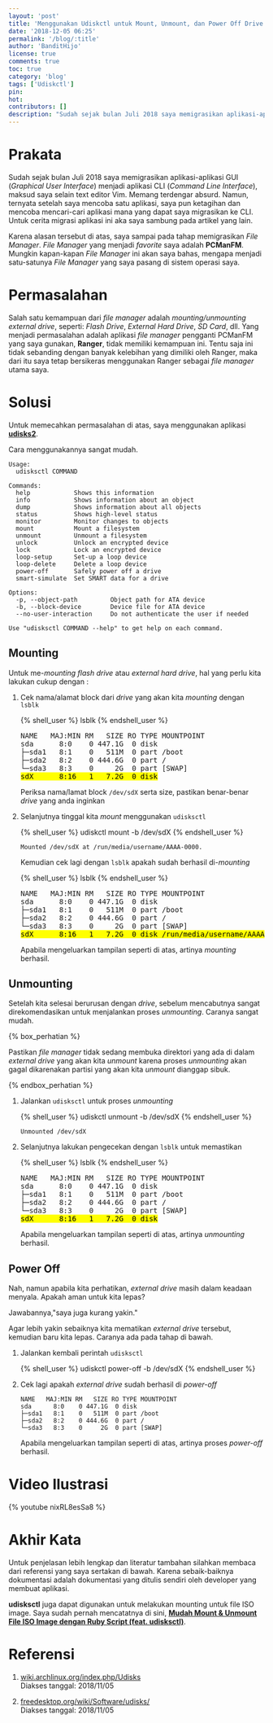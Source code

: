 ```yaml
---
layout: 'post'
title: 'Menggunakan Udiskctl untuk Mount, Unmount, dan Power Off Drive'
date: '2018-12-05 06:25'
permalink: '/blog/:title'
author: 'BanditHijo'
license: true
comments: true
toc: true
category: 'blog'
tags: ['Udiskctl']
pin:
hot:
contributors: []
description: "Sudah sejak bulan Juli 2018 saya memigrasikan aplikasi-aplikasi GUI (Graphical User Interface) menjadi aplikasi CLI (Command Line Interface), maksud saya selain text editor Vim. Memang terdengar absurd. Namun, ternyata setelah saya mencoba satu aplikasi, saya pun ketagihan dan mencoba mencari-cari aplikasi mana yang dapat saya migrasikan ke CLI. Untuk cerita migrasi aplikasi ini aka saya sambung pada artikel yang lain."
---
```


# Prakata

Sudah sejak bulan Juli 2018 saya memigrasikan aplikasi-aplikasi GUI (_Graphical User Interface_) menjadi aplikasi CLI (_Command Line Interface_), maksud saya selain text editor Vim. Memang terdengar absurd. Namun, ternyata setelah saya mencoba satu aplikasi, saya pun ketagihan dan mencoba mencari-cari aplikasi mana yang dapat saya migrasikan ke CLI. Untuk cerita migrasi aplikasi ini aka saya sambung pada artikel yang lain.

Karena alasan tersebut di atas, saya sampai pada tahap memigrasikan _File Manager_. _File Manager_ yang menjadi _favorite_ saya adalah **PCManFM**. Mungkin kapan-kapan _File Manager_ ini akan saya bahas, mengapa menjadi satu-satunya _File Manager_ yang saya pasang di sistem operasi saya.


# Permasalahan

Salah satu kemampuan dari _file manager_ adalah _mounting/unmounting external drive_, seperti: _Flash Drive_, _External Hard Drive_, _SD Card_, dll. Yang menjadi permasalahan adalah aplikasi _file manager_ pengganti PCManFM yang saya gunakan, **Ranger**, tidak memiliki kemampuan ini. Tentu saja ini tidak sebanding dengan banyak kelebihan yang dimiliki oleh Ranger, maka dari itu saya tetap bersikeras menggunakan Ranger sebagai _file manager_ utama saya.

# Solusi

Untuk memecahkan permasalahan di atas, saya menggunakan aplikasi [**udisks2**](https://www.archlinux.org/packages/?name=udisks2).

Cara menggunakannya sangat mudah.

```
Usage:
  udisksctl COMMAND

Commands:
  help            Shows this information
  info            Shows information about an object
  dump            Shows information about all objects
  status          Shows high-level status
  monitor         Monitor changes to objects
  mount           Mount a filesystem
  unmount         Unmount a filesystem
  unlock          Unlock an encrypted device
  lock            Lock an encrypted device
  loop-setup      Set-up a loop device
  loop-delete     Delete a loop device
  power-off       Safely power off a drive
  smart-simulate  Set SMART data for a drive

Options:
  -p, --object-path         Object path for ATA device
  -b, --block-device        Device file for ATA device
  --no-user-interaction     Do not authenticate the user if needed

Use "udisksctl COMMAND --help" to get help on each command.
```

## Mounting

Untuk me-*mounting* _flash drive_ atau _external hard drive_, hal yang perlu kita lakukan cukup dengan :

1. Cek nama/alamat block dari _drive_ yang akan kita _mounting_ dengan `lsblk`

   {% shell_user %}
lsblk
{% endshell_user %}

   <pre>
   NAME   MAJ:MIN RM   SIZE RO TYPE MOUNTPOINT
   sda      8:0    0 447.1G  0 disk
   ├─sda1   8:1    0   511M  0 part /boot
   ├─sda2   8:2    0 444.6G  0 part /
   └─sda3   8:3    0     2G  0 part [SWAP]
   <mark>sdX      8:16   1   7.2G  0 disk</mark></pre>

   Periksa nama/lamat block `/dev/sdX` serta size, pastikan benar-benar _drive_ yang anda inginkan

2. Selanjutnya tinggal kita _mount_ menggunakan `udisksctl`

   {% shell_user %}
udiskctl mount -b /dev/sdX
{% endshell_user %}

   ```
   Mounted /dev/sdX at /run/media/username/AAAA-0000.
   ```

   Kemudian cek lagi dengan `lsblk` apakah sudah berhasil di-*mounting*

   {% shell_user %}
lsblk
{% endshell_user %}

   <pre>
   NAME   MAJ:MIN RM   SIZE RO TYPE MOUNTPOINT
   sda      8:0    0 447.1G  0 disk
   ├─sda1   8:1    0   511M  0 part /boot
   ├─sda2   8:2    0 444.6G  0 part /
   └─sda3   8:3    0     2G  0 part [SWAP]
   <mark>sdX      8:16   1   7.2G  0 disk /run/media/username/AAAA-0000</mark></pre>

   Apabila mengeluarkan tampilan seperti di atas, artinya _mounting_ berhasil.

## Unmounting

Setelah kita selesai berurusan dengan _drive_, sebelum mencabutnya sangat direkomendasikan untuk menjalankan proses _unmounting_. Caranya sangat mudah.

{% box_perhatian %}
<p>Pastikan <i>file manager</i> tidak sedang membuka direktori yang ada di dalam <i>external drive</i> yang akan kita <i>unmount</i> karena proses <i>unmounting</i> akan gagal dikarenakan partisi yang akan kita <i>unmount</i> dianggap sibuk.</p>
{% endbox_perhatian %}

1. Jalankan `udisksctl` untuk proses _unmounting_

   {% shell_user %}
udiskctl unmount -b /dev/sdX
{% endshell_user %}

   ```
   Unmounted /dev/sdX
   ```

2. Selanjutnya lakukan pengecekan dengan `lsblk` untuk memastikan

   {% shell_user %}
lsblk
{% endshell_user %}

   <pre>
   NAME   MAJ:MIN RM   SIZE RO TYPE MOUNTPOINT
   sda      8:0    0 447.1G  0 disk
   ├─sda1   8:1    0   511M  0 part /boot
   ├─sda2   8:2    0 444.6G  0 part /
   └─sda3   8:3    0     2G  0 part [SWAP]
   <mark>sdX      8:16   1   7.2G  0 disk</mark></pre>

   Apabila mengeluarkan tampilan seperti di atas, artinya _unmounting_ berhasil.

## Power Off

Nah, namun apabila kita perhatikan, _external drive_ masih dalam keadaan menyala. Apakah aman untuk kita lepas?

Jawabannya,"saya juga kurang yakin."

Agar lebih yakin sebaiknya kita mematikan _external drive_ tersebut, kemudian baru kita lepas. Caranya ada pada tahap di bawah.

1. Jalankan kembali perintah `udisksctl`

   {% shell_user %}
udiskctl power-off -b /dev/sdX
{% endshell_user %}

2. Cek lagi apakah _external drive_ sudah berhasil di _power-off_

   ```
   NAME   MAJ:MIN RM   SIZE RO TYPE MOUNTPOINT
   sda      8:0    0 447.1G  0 disk
   ├─sda1   8:1    0   511M  0 part /boot
   ├─sda2   8:2    0 444.6G  0 part /
   └─sda3   8:3    0     2G  0 part [SWAP]
   ```

   Apabila mengeluarkan tampilan seperti di atas, artinya  proses _power-off_ berhasil.

# Video Ilustrasi

{% youtube nixRL8esSa8 %}

# Akhir Kata

Untuk penjelasan lebih lengkap dan literatur tambahan silahkan membaca dari referensi yang saya sertakan di bawah. Karena sebaik-baiknya dokumentasi adalah dokumentasi yang ditulis sendiri oleh developer yang membuat aplikasi.

**udisksctl** juga dapat digunakan untuk melakukan mounting untuk file ISO image. Saya sudah pernah mencatatnya di sini, [**Mudah Mount & Unmount File ISO Image dengan Ruby Script (feat. udisksctl)**](/blog/mudah-mount-iso-dengan-ruby-script#alternatif-recommended).


# Referensi

1. [wiki.archlinux.org/index.php/Udisks](https://wiki.archlinux.org/index.php/Udisks)
<br>Diakses tanggal: 2018/11/05

2. [freedesktop.org/wiki/Software/udisks/](https://www.freedesktop.org/wiki/Software/udisks/)
<br>Diakses tanggal: 2018/11/05
